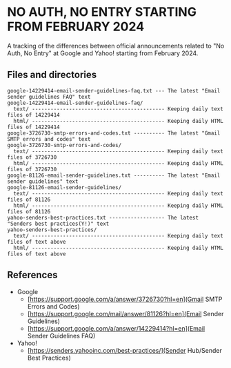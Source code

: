 NO AUTH, NO ENTRY STARTING FROM FEBRUARY 2024
===================================================================================================
A tracking of the differences between official announcements related to "No Auth, No Entry" at 
Google and Yahoo! starting from February 2024.

Files and directories
---------------------------------------------------------------------------------------------------
```
google-14229414-email-sender-guidelines-faq.txt --- The latest "Email sender guidelines FAQ" text
google-14229414-email-sender-guidelines-faq/
  text/ ------------------------------------------- Keeping daily text files of 14229414
  html/ ------------------------------------------- Keeping daily HTML files of 14229414
google-3726730-smtp-errors-and-codes.txt ---------- The latest "Gmail SMTP errors and codes" text
google-3726730-smtp-errors-and-codes/
  text/ ------------------------------------------- Keeping daily text files of 3726730
  html/ ------------------------------------------- Keeping daily HTML files of 3726730
google-81126-email-sender-guidelines.txt ---------- The latest "Email sender guidelines" text
google-81126-email-sender-guidelines/
  text/ ------------------------------------------- Keeping daily text files of 81126
  html/ ------------------------------------------- Keeping daily HTML files of 81126
yahoo-senders-best-practices.txt ------------------ The latest "Senders best practices(Y!)" text
yahoo-senders-best-practices/
  text/ ------------------------------------------- Keeping daily text files of text above
  html/ ------------------------------------------- Keeping daily HTML files of text above
```

References
---------------------------------------------------------------------------------------------------
- Google
    - [https://support.google.com/a/answer/3726730?hl=en](Gmail SMTP Errors and Codes)
    - [https://support.google.com/mail/answer/81126?hl=en](Email Sender Guidelines)
    - [https://support.google.com/a/answer/14229414?hl=en](Email Sender Guidelines FAQ)
- Yahoo!
    - [https://senders.yahooinc.com/best-practices/](Sender Hub/Sender Best Practices)

